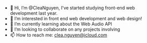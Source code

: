- 👋 Hi, I’m @CleaNguyen, I've started studying front-end web development last year. 
- 👀 I’m interested in front end web development and web design!
- 🌱 I’m currently learning about the Web Audio API 
- 💞️ I’m looking to collaborate on any projects involving 
- 📫 How to reach me: clea.nguyen@icloud.com

<!---
CleaNguyen/CleaNguyen is a ✨ special ✨ repository because its `README.md` (this file) appears on your GitHub profile.
You can click the Preview link to take a look at your changes.
--->

